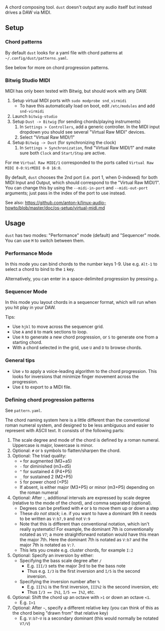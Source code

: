 A chord composing tool. `dust` doesn't output any audio itself but instead drives a DAW via MIDI.

## Setup

### Chord patterns

By default `dust` looks for a yaml file with chord patterns at `~/.config/dust/patterns.yaml`.

See below for more on chord progression patterns.

### Bitwig Studio MIDI

MIDI has only been tested with Bitwig, but should work with any DAW.

1. Setup virtual MIDI ports with `sudo modprobe snd_virmidi`
    - To have this automatically load on boot, edit `/etc/modules` and add `snd-virmidi`
2. Launch `bitwig-studio`
3. Setup `Dust -> Bitwig` (for sending chords/playing instruments)
    1. In `Settings > Controllers`, add a generic controller. In the MIDI input dropdown you should see several "Virtual Raw MIDI" devices.
    2. Select "Virtual Raw MIDI/1"
4. Setup `Bitwig -> Dust` (for synchronizing the clock)
    1. In `Settings > Synchronization`, find "Virtual Raw MIDI/1" and make sure both `Clock` and `Start/Stop` are active.

For me `Virtual Raw MIDI/1` corresponded to the ports called `Virtual Raw MIDI 0-0:VirMIDI 0-0 16:0`.

By default, `dust` chooses the 2nd port (i.e. port 1, when 0-indexed) for both MIDI Input and Output, which should correspond to the "Virtual Raw MIDI/1". You can change this by using the `--midi-in-port` and `--midi-out-port` arguments; just pass in the index of the port to use instead.

See also: <https://github.com/anton-k/linux-audio-howto/blob/master/doc/os-setup/virtual-midi.md>

## Usage

`dust` has two modes: "Performance" mode (default) and "Sequencer" mode. You can use `M` to switch between them.

### Performance Mode

In this mode you can bind chords to the number keys 1-9. Use e.g. `Alt-1` to select a chord to bind to the `1` key.

Alternatively, you can enter in a space-delimited progression by pressing `p`.

### Sequencer Mode

In this mode you layout chords in a sequencer format, which will run when you hit play in your DAW.

Tips:

- Use `hjkl` to move across the sequencer grid.
- Use `A` and `B` to mark sections to loop.
- Use `R` to generate a new chord progression, or `S` to generate one from a starting chord.
- With a chord selected in the grid, use `U` and `D` to browse chords.

### General tips

- Use `v` to apply a voice-leading algorithm to the chord progression. This looks for inversions that minimize finger movement across the progression.
- Use `E` to export to a MIDI file.

### Defining chord progression patterns

See `pattern.yaml`.

The chord naming system here is a little different than the conventional roman numeral system, and designed to be less ambiguous and easier to represent with ASCII text. It consists of the following parts:

1. The scale degree and mode of the chord is defined by a roman numeral. Uppercase is major, lowercase is minor.
2. Optional: `#` or `b` symbols to flatten/sharpen the chord.
3. Optional: The triad quality:
    - `+` for augmented (M3+a5)
    - `-` for diminished (m3+d5)
    - `^` for sustained 4 (P4+P5)
    - `_` for sustained 2 (M2+P5)
    - `5` for power chord (+P5)
    - If absent, is either major (M3+P5) or minor (m3+P5) depending on the roman numeral
4. Optional: After `:`, additional intervals are expressed by scale degree (relative to the mode of the chord), and comma separated (optional).
    - Degrees can be prefixed with `#` or `b` to move them up or down a step
    - These _do not stack_; i.e. if you want to have a dominant 9th it needs to be written as `V:b7,9` and not `V:9`
    - Note that this is different than conventional notation, which isn't really systematic! For example, the dominant 7th is conventionally notated as `V7`; a more straightforward notation would have this mean the major 7th. Here the dominant 7th is notated as `V:b7` and the major 7th is notated as `V:7`.
    - This lets you create e.g. cluster chords, for example `I:2`
5. Optional: Specify an inversion by either:
    - Specifying the bass scale degree after `/`
        - E.g. `III/3` sets the major 3rd to be the bass note
        - Thus e.g. `I/3` is the first inversion and `I/5` is the second inversion.
    - Specifying the inversion number after `%`
        - E.g. `III%1` is the first inversion, `III%2` is the second inversion, etc
        - Thus `I/3 == I%1`, `I/5 == I%2`, etc.
6. Optional: Shift the chord up an octave with `>1` or down an octave `<1`.
    - E.g. `I>1`
7. Optional: After `~`, specify a different relative key (you can think of this as the chord being "drawn from" that relative key)
    - E.g. `V:b7~V` is a secondary dominant (this would normally be notated `V7/V`)

